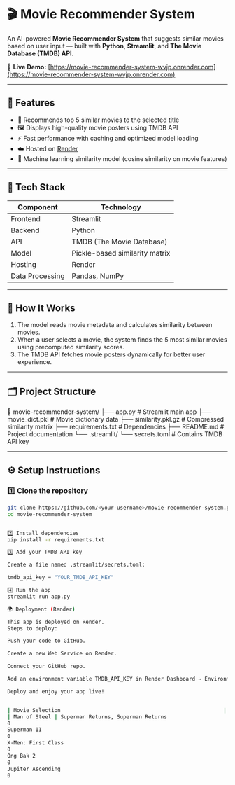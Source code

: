 # 🎬 Movie Recommender System

An AI-powered **Movie Recommender System** that suggests similar movies based on user input — built with **Python**, **Streamlit**, and **The Movie Database (TMDB) API**.

🔗 **Live Demo:** [https://movie-recommender-system-wvjp.onrender.com](https://movie-recommender-system-wvjp.onrender.com)

---

## 🚀 Features

- 🎥 Recommends top 5 similar movies to the selected title  
- 🖼️ Displays high-quality movie posters using TMDB API  
- ⚡ Fast performance with caching and optimized model loading  
- ☁️ Hosted on [Render](https://render.com)  
- 🧠 Machine learning similarity model (cosine similarity on movie features)

---

## 🧩 Tech Stack

| Component | Technology |
|------------|-------------|
| Frontend | Streamlit |
| Backend | Python |
| API | TMDB (The Movie Database) |
| Model | Pickle-based similarity matrix |
| Hosting | Render |
| Data Processing | Pandas, NumPy |

---

## 🧠 How It Works

1. The model reads movie metadata and calculates similarity between movies.  
2. When a user selects a movie, the system finds the 5 most similar movies using precomputed similarity scores.  
3. The TMDB API fetches movie posters dynamically for better user experience.

---

## 🗂️ Project Structure

📁 movie-recommender-system/
├── app.py # Streamlit main app
├── movie_dict.pkl # Movie dictionary data
├── similarity.pkl.gz # Compressed similarity matrix
├── requirements.txt # Dependencies
├── README.md # Project documentation
└── .streamlit/
└── secrets.toml # Contains TMDB API key



---

## ⚙️ Setup Instructions

### 1️⃣ Clone the repository
```bash
git clone https://github.com/<your-username>/movie-recommender-system.git
cd movie-recommender-system


2️⃣ Install dependencies
pip install -r requirements.txt

3️⃣ Add your TMDB API key

Create a file named .streamlit/secrets.toml:

tmdb_api_key = "YOUR_TMDB_API_KEY"

4️⃣ Run the app
streamlit run app.py

🌍 Deployment (Render)

This app is deployed on Render.
Steps to deploy:

Push your code to GitHub.

Create a new Web Service on Render.

Connect your GitHub repo.

Add an environment variable TMDB_API_KEY in Render Dashboard → Environment tab.

Deploy and enjoy your app live!


| Movie Selection                                                    | Recommended Movies                                                  |
| Man of Steel | Superman Returns, Superman Returns
0
Superman II
0
X-Men: First Class
0
Ong Bak 2
0
Jupiter Ascending
0 

